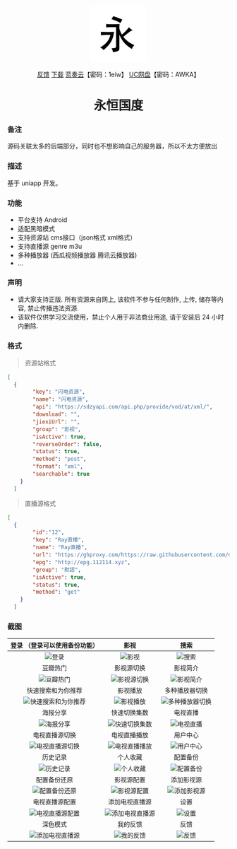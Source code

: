 <p align="center">
<img width="128" src="https://raw.githubusercontent.com/qallen028/ZyPlayer/main/logo.png" >
</p>
<p align="center">
<a href="https://github.com/qallen028/ZyPlayer/issues" target="_blank">反馈</a>
<a href="https://github.com/qallen028/ZyPlayer/releases" target="_blank">下载</a>
<a href="https://wwza.lanzoup.com/iOFNA10ge11e" target="_blank">蓝奏云</a>【密码：1eiw】
<a href="https://fast.uc.cn/s/ff2d76159d204" target="_blank">UC网盘</a>【密码：AWKA】
</p>

<h1 align="center">永恒国度</h1>

### 备注

源码关联太多的后端部分，同时也不想影响自己的服务器，所以不太方便放出

### 描述

基于 uniapp 开发。

### 功能

- 平台支持 Android
- 适配黑暗模式
- 支持资源站 cms接口（json格式 xml格式）
- 支持直播源 genre m3u
- 多种播放器 (西瓜视频播放器 腾讯云播放器)
- ...

### 声明

- 请大家支持正版. 所有资源来自网上, 该软件不参与任何制作, 上传, 储存等内容, 禁止传播违法资源.
- 该软件仅供学习交流使用，禁止个人用于非法商业用途, 请于安装后 24 小时内删除.


### 格式

> 资源站格式
```json
[
  {
        "key": "闪电资源",
        "name": "闪电资源",
        "api": "https://sdzyapi.com/api.php/provide/vod/at/xml/",
        "download": "",
        "jiexiUrl": "",
        "group": "影视",
        "isActive": true,
        "reverseOrder": false,
        "status": true,
        "method": "post",
        "format": "xml",
        "searchable": true
    }
  ]
```
> 直播源格式
```json
[
  {
        "id":"12",
        "key": "Ray直播",
        "name": "Ray直播",
        "url": "https://ghproxy.com/https://raw.githubusercontent.com/dxawi/0/main/tvlive.txt",
        "epg": "http://epg.112114.xyz",
        "group": "默認",
        "isActive": true,
        "status": true,
        "method": "get"
    }
  ]
```


###  截图

| 登录 （登录可以使用备份功能） | 影视 | 搜索 |
| :-----------------------------------: | :--: |:---: |
| ![登录](https://ghproxy.com/https://raw.githubusercontent.com/qallen028/ZyPlayer/main/Screenshot_20230626-143044.png) | ![影视](https://ghproxy.com/https://raw.githubusercontent.com/qallen028/ZyPlayer/main/Screenshot_20230626-143143.png) | ![搜索](https://ghproxy.com/https://raw.githubusercontent.com/qallen028/ZyPlayer/main/Screenshot_20230626-144457.png) |
| 豆瓣热门|影视源切换|影视简介|
|  ![豆瓣热门](https://ghproxy.com/https://raw.githubusercontent.com/qallen028/ZyPlayer/main/Screenshot_20230626-143154.png) | ![影视源切换](https://ghproxy.com/https://raw.githubusercontent.com/qallen028/ZyPlayer/main/Screenshot_20230626-143205.png) | ![影视简介](https://ghproxy.com/https://raw.githubusercontent.com/qallen028/ZyPlayer/main/Screenshot_20230626-143218.png) |
| 快速搜索和为你推荐 | 影视播放 | 多种播放器切换 |
|  ![快速搜索和为你推荐](https://ghproxy.com/https://raw.githubusercontent.com/qallen028/ZyPlayer/main/Screenshot_20230626-143242.png) | ![影视播放](https://ghproxy.com/https://raw.githubusercontent.com/qallen028/ZyPlayer/main/Screenshot_20230626-143302.png) | ![多种播放器切换](https://ghproxy.com/https://raw.githubusercontent.com/qallen028/ZyPlayer/main/Screenshot_20230626-145005.png) |
| 海报分享 | 快速切换集数 | 电视直播 |
| ![海报分享](https://ghproxy.com/https://raw.githubusercontent.com/qallen028/ZyPlayer/main/Screenshot_20230626-143353.png) | ![快速切换集数](https://ghproxy.com/https://raw.githubusercontent.com/qallen028/ZyPlayer/main/Screenshot_20230626-143409.png) | ![电视直播](https://ghproxy.com/https://raw.githubusercontent.com/qallen028/ZyPlayer/main/Screenshot_20230626-143424.png) |
| 电视直播源切换 | 电视直播播放 | 用户中心 |
| ![电视直播源切换](https://ghproxy.com/https://raw.githubusercontent.com/qallen028/ZyPlayer/main/Screenshot_20230626-143430.png) | ![电视直播播放](https://ghproxy.com/https://raw.githubusercontent.com/qallen028/ZyPlayer/main/Screenshot_20230626-143447.png) | ![用户中心](https://ghproxy.com/https://raw.githubusercontent.com/qallen028/ZyPlayer/main/Screenshot_20230626-143556.png) |
| 历史记录 | 个人收藏 | 配置备份 
| ![历史记录](https://ghproxy.com/https://raw.githubusercontent.com/qallen028/ZyPlayer/main/Screenshot_20230626-143622.png) | ![个人收藏](https://ghproxy.com/https://raw.githubusercontent.com/qallen028/ZyPlayer/main/Screenshot_20230626-143629.png) | ![配置备份](https://ghproxy.com/https://raw.githubusercontent.com/qallen028/ZyPlayer/main/Screenshot_20230626-143640.png) |
| 配置备份还原 | 影视源配置 | 添加影视源 |
| ![配置备份还原](https://ghproxy.com/https://raw.githubusercontent.com/qallen028/ZyPlayer/main/Screenshot_20230626-143647.png) | ![影视源配置](https://ghproxy.com/https://raw.githubusercontent.com/qallen028/ZyPlayer/main/Screenshot_20230626-143701.png) | ![添加影视源](https://ghproxy.com/https://raw.githubusercontent.com/qallen028/ZyPlayer/main/Screenshot_20230626-143709.png) |
| 电视直播源配置 | 添加电视直播源 | 设置 |
| ![电视直播源配置](https://ghproxy.com/https://raw.githubusercontent.com/qallen028/ZyPlayer/main/Screenshot_20230626-143726.png) | ![添加电视直播源](https://ghproxy.com/https://raw.githubusercontent.com/qallen028/ZyPlayer/main/Screenshot_20230626-143731.png) | ![设置](https://ghproxy.com/https://raw.githubusercontent.com/qallen028/ZyPlayer/main/Screenshot_20230626-143744.png) |
| 深色模式 | 我的反馈 | 反馈 |
| ![添加电视直播源](https://ghproxy.com/https://raw.githubusercontent.com/qallen028/ZyPlayer/main/Screenshot_20230626-144009.png) | ![我的反馈](https://ghproxy.com/https://raw.githubusercontent.com/qallen028/ZyPlayer/main/Screenshot_20230626-144049.png) | ![反馈](https://ghproxy.com/https://raw.githubusercontent.com/qallen028/ZyPlayer/main/Screenshot_20230626-144114.png) |
 
